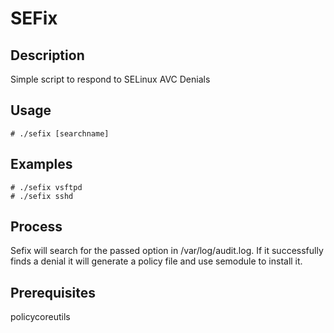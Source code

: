 SEFix
=====

Description
-----------
Simple script to respond to SELinux AVC Denials

Usage
-----
    # ./sefix [searchname]

Examples
--------
    # ./sefix vsftpd
    # ./sefix sshd

Process
-------
Sefix will search for the passed option in /var/log/audit.log. If it successfully finds a denial it will generate a policy file and use semodule to install it.

Prerequisites
-------------
policycoreutils

